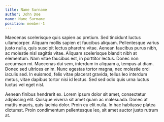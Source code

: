 ```yaml
---
title: Name Surname
author: John Doe
name: Name Surname
position: member-1
---
```


Maecenas scelerisque quis sapien ac pretium. Sed tincidunt luctus ullamcorper. Aliquam mollis sapien et faucibus aliquam. Pellentesque varius justo nulla, quis suscipit lectus pharetra vitae. Aenean faucibus purus nibh, ac molestie nisl sagittis vitae. Aliquam scelerisque blandit nibh at elementum. Nam vitae faucibus est, in porttitor lectus. Donec non accumsan mi. Maecenas dui sem, interdum in aliquam a, tempus at diam. Donec sed ultrices enim. Nunc egestas tortor magna, nec molestie orci iaculis sed. In euismod, felis vitae placerat gravida, tellus leo interdum metus, vitae dapibus tortor nisi id lectus. Sed sed odio quis urna luctus luctus vel eget nisl.

Aenean finibus hendrerit ex. Lorem ipsum dolor sit amet, consectetur adipiscing elit. Quisque viverra sit amet quam ac malesuada. Donec at mattis mauris, quis lacinia dolor. Proin eu elit nulla. In hac habitasse platea dictumst. Proin condimentum pellentesque leo, sit amet auctor justo rutrum at. 

